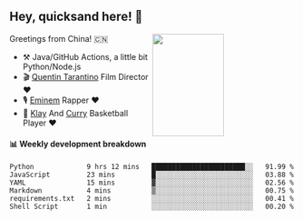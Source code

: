 ## Hey, quicksand here! 🏃
[<img align="right" width="50%" height='180' src="https://quicksandznzn.github.io/image/warriors.jpg">](https://github.com/quicksandznzn)
<!--
[<img align="right" width="50%" src="https://github-readme-stats.vercel.app/api?username=quicksandznzn&theme=dark&show_icons=true">](https://github.com/quicksandznzn)
-->


Greetings from China! 🇨🇳

- ⚒️ Java/GitHub Actions, a little bit Python/Node.js
- 🎬 [Quentin Tarantino](https://www.instagram.com/tarantinoxx/) Film Director ❤️
- 🎙 [Eminem](https://www.instagram.com/eminem/) Rapper ❤️
- 🏀 [Klay](https://www.instagram.com/klaythompson/) And [Curry](https://www.instagram.com/stephencurry30/) Basketball Player ❤️


#### :bar_chart: Weekly development breakdown
<!--START_SECTION:waka-->

```text
Python             9 hrs 12 mins   ███████████████████████░░   91.99 %
JavaScript         23 mins         █░░░░░░░░░░░░░░░░░░░░░░░░   03.88 %
YAML               15 mins         ▓░░░░░░░░░░░░░░░░░░░░░░░░   02.56 %
Markdown           4 mins          ▒░░░░░░░░░░░░░░░░░░░░░░░░   00.75 %
requirements.txt   2 mins          ░░░░░░░░░░░░░░░░░░░░░░░░░   00.41 %
Shell Script       1 min           ░░░░░░░░░░░░░░░░░░░░░░░░░   00.20 %
```

<!--END_SECTION:waka-->
